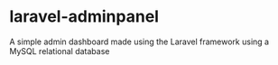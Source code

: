 # laravel-adminpanel
A simple admin dashboard made using the Laravel framework using a MySQL relational database

